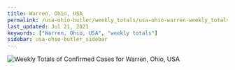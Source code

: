 ```yaml
---
title: Warren, Ohio, USA
permalink: /usa-ohio-butler/weekly_totals/usa-ohio-warren-weekly_totals.html
last_updated: Jul 21, 2021
keywords: ["Warren, Ohio, USA", "weekly totals"]
sidebar: usa-ohio-butler_sidebar
---
```


![Weekly Totals of Confirmed Cases for Warren, Ohio, USA](/covid_tracker/images/graphs/usa-ohio-warren-weekly_totals_graph.png)
